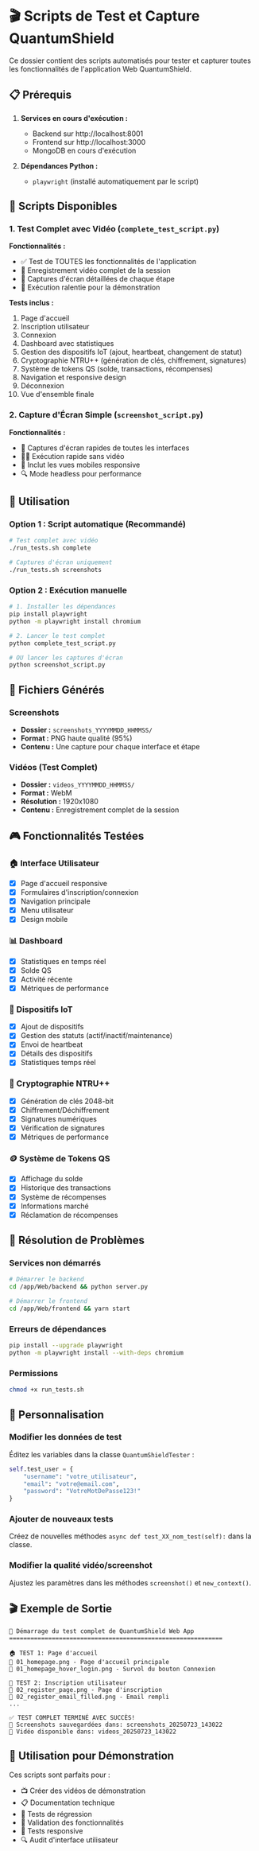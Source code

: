 # 🎬 Scripts de Test et Capture QuantumShield

Ce dossier contient des scripts automatisés pour tester et capturer toutes les fonctionnalités de l'application Web QuantumShield.

## 📋 Prérequis

1. **Services en cours d'exécution :**
   - Backend sur http://localhost:8001
   - Frontend sur http://localhost:3000
   - MongoDB en cours d'exécution

2. **Dépendances Python :**
   - `playwright` (installé automatiquement par le script)

## 🚀 Scripts Disponibles

### 1. Test Complet avec Vidéo (`complete_test_script.py`)

**Fonctionnalités :**
- ✅ Test de TOUTES les fonctionnalités de l'application
- 🎥 Enregistrement vidéo complet de la session
- 📸 Captures d'écran détaillées de chaque étape
- 🐌 Exécution ralentie pour la démonstration

**Tests inclus :**
1. Page d'accueil
2. Inscription utilisateur
3. Connexion
4. Dashboard avec statistiques
5. Gestion des dispositifs IoT (ajout, heartbeat, changement de statut)
6. Cryptographie NTRU++ (génération de clés, chiffrement, signatures)
7. Système de tokens QS (solde, transactions, récompenses)
8. Navigation et responsive design
9. Déconnexion
10. Vue d'ensemble finale

### 2. Capture d'Écran Simple (`screenshot_script.py`)

**Fonctionnalités :**
- 📸 Captures d'écran rapides de toutes les interfaces
- 🏃‍♂️ Exécution rapide sans vidéo
- 📱 Inclut les vues mobiles responsive
- 🔍 Mode headless pour performance

## 🎯 Utilisation

### Option 1 : Script automatique (Recommandé)
```bash
# Test complet avec vidéo
./run_tests.sh complete

# Captures d'écran uniquement
./run_tests.sh screenshots
```

### Option 2 : Exécution manuelle

```bash
# 1. Installer les dépendances
pip install playwright
python -m playwright install chromium

# 2. Lancer le test complet
python complete_test_script.py

# OU lancer les captures d'écran
python screenshot_script.py
```

## 📁 Fichiers Générés

### Screenshots
- **Dossier :** `screenshots_YYYYMMDD_HHMMSS/`
- **Format :** PNG haute qualité (95%)
- **Contenu :** Une capture pour chaque interface et étape

### Vidéos (Test Complet)
- **Dossier :** `videos_YYYYMMDD_HHMMSS/`
- **Format :** WebM
- **Résolution :** 1920x1080
- **Contenu :** Enregistrement complet de la session

## 🎮 Fonctionnalités Testées

### 🏠 Interface Utilisateur
- [x] Page d'accueil responsive
- [x] Formulaires d'inscription/connexion
- [x] Navigation principale
- [x] Menu utilisateur
- [x] Design mobile

### 📊 Dashboard
- [x] Statistiques en temps réel
- [x] Solde QS
- [x] Activité récente
- [x] Métriques de performance

### 🔌 Dispositifs IoT
- [x] Ajout de dispositifs
- [x] Gestion des statuts (actif/inactif/maintenance)
- [x] Envoi de heartbeat
- [x] Détails des dispositifs
- [x] Statistiques temps réel

### 🔐 Cryptographie NTRU++
- [x] Génération de clés 2048-bit
- [x] Chiffrement/Déchiffrement
- [x] Signatures numériques
- [x] Vérification de signatures
- [x] Métriques de performance

### 🪙 Système de Tokens QS
- [x] Affichage du solde
- [x] Historique des transactions
- [x] Système de récompenses
- [x] Informations marché
- [x] Réclamation de récompenses

## 🐛 Résolution de Problèmes

### Services non démarrés
```bash
# Démarrer le backend
cd /app/Web/backend && python server.py

# Démarrer le frontend
cd /app/Web/frontend && yarn start
```

### Erreurs de dépendances
```bash
pip install --upgrade playwright
python -m playwright install --with-deps chromium
```

### Permissions
```bash
chmod +x run_tests.sh
```

## 📝 Personnalisation

### Modifier les données de test
Éditez les variables dans la classe `QuantumShieldTester` :
```python
self.test_user = {
    "username": "votre_utilisateur",
    "email": "votre@email.com",
    "password": "VotreMotDePasse123!"
}
```

### Ajouter de nouveaux tests
Créez de nouvelles méthodes `async def test_XX_nom_test(self):` dans la classe.

### Modifier la qualité vidéo/screenshot
Ajustez les paramètres dans les méthodes `screenshot()` et `new_context()`.

## 🎬 Exemple de Sortie

```
🚀 Démarrage du test complet de QuantumShield Web App
============================================================

🏠 TEST 1: Page d'accueil
📸 01_homepage.png - Page d'accueil principale
📸 01_homepage_hover_login.png - Survol du bouton Connexion

📝 TEST 2: Inscription utilisateur
📸 02_register_page.png - Page d'inscription
📸 02_register_email_filled.png - Email rempli
...

✅ TEST COMPLET TERMINÉ AVEC SUCCÈS!
📁 Screenshots sauvegardées dans: screenshots_20250723_143022
🎥 Vidéo disponible dans: videos_20250723_143022
```

## 🚀 Utilisation pour Démonstration

Ces scripts sont parfaits pour :
- 📺 Créer des vidéos de démonstration
- 📋 Documentation technique
- 🧪 Tests de régression
- 🎯 Validation des fonctionnalités
- 📱 Tests responsive
- 🔍 Audit d'interface utilisateur